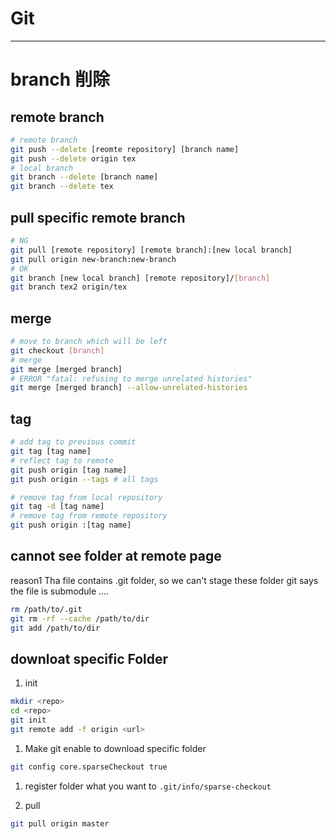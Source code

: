 Git
===
---

# branch 削除

## remote branch

```bash
# remote branch
git push --delete [reomte repository] [branch name]
git push --delete origin tex
# local branch
git branch --delete [branch name]
git branch --delete tex
```

## pull specific remote branch

```bash
# NG
git pull [remote repository] [remote branch]:[new local branch]
git pull origin new-branch:new-branch
# OK
git branch [new local branch] [remote repository]/[branch]
git branch tex2 origin/tex
```

## merge
```bash
# move to branch which will be left
git checkout [branch]
# merge
git merge [merged branch]
# ERROR "fatal: refusing to merge unrelated histories"
git merge [merged branch] --allow-unrelated-histories
```

## tag

```bash
# add tag to previous commit
git tag [tag name]
# reflect tag to remote
git push origin [tag name]
git push origin --tags # all tags

# remove tag from local repository
git tag -d [tag name]
# remove tag from remote repository
git push origin :[tag name]
```

## cannot see folder at remote page
reason1 Tha file contains .git folder, so we can't stage these folder
    git says the file is submodule ....
```bash
rm /path/to/.git
git rm -rf --cache /path/to/dir
git add /path/to/dir
```

## downloat specific Folder

1. init
```bash
mkdir <repo>
cd <repo>
git init
git remote add -f origin <url>
```

1. Make git enable to download specific folder
```bash
git config core.sparseCheckout true
```

1. register folder what you want to `.git/info/sparse-checkout`

1. pull
```bash
git pull origin master
```
